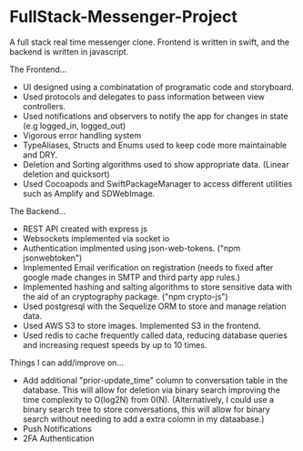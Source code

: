 # FullStack-Messenger-Project

A full stack real time messenger clone. Frontend is written in swift, and the backend is written in javascript. 

The Frontend...
- UI designed using a combinatation of programatic code and storyboard.
- Used protocols and delegates to pass information between view controllers.
- Used notifications and observers to notify the app for changes in state (e.g logged_in, logged_out)
- Vigorous error handling system
- TypeAliases, Structs and Enums used to keep code more maintainable and DRY.
- Deletion and Sorting algorithms used to show appropriate data. (Linear deletion and quicksort)
- Used Cocoapods and SwiftPackageManager to access different utilities such as Amplify and SDWebImage.


The Backend...
- REST API created with express js
- Websockets implemented via socket io
- Authentication implmented using json-web-tokens. ("npm jsonwebtoken")
- Implemented Email verification on registration (needs to fixed after google made changes in SMTP and third party app rules.)
- Implemented hashing and salting algorithms to store sensitive data with the aid of an cryptography package. ("npm crypto-js")
- Used postgresql with the Sequelize ORM to store and manage relation data.
- Used AWS S3 to store images. Implemented S3 in the frontend.
- Used redis to cache frequently called data, reducing database queries and increasing request speeds by up to 10 times.


Things I can add/improve on...
- Add additional "prior-update_time" column to conversation table in the database. This will allow for deletion via binary search improving
  the time complexity to O(log2N) from 0(N).
  (Alternatively, I could use a binary search tree to store conversations, this will allow for binary search without needing to add a extra
  colomn in my dataabase.)
- Push Notifications
- 2FA Authentication
